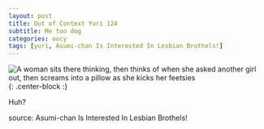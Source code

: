 ```yaml
---
layout: post
title: Out of Context Yuri 124
subtitle: Me too dog
categories: oocy
tags: [yuri, Asumi-chan Is Interested In Lesbian Brothels!]
---
```



![A woman sits there thinking, then thinks of when she asked another girl out, then screams into a pillow as she kicks her feetsies](https://imgur.com/XrtPgPi.png){: .center-block :}

Huh?

source: Asumi-chan Is Interested In Lesbian Brothels!